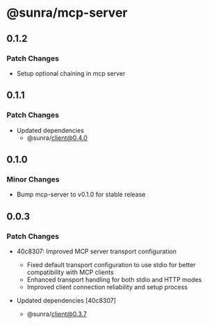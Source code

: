 # @sunra/mcp-server

## 0.1.2

### Patch Changes

- Setup optional chaining in mcp server

## 0.1.1

### Patch Changes

- Updated dependencies
  - @sunra/client@0.4.0

## 0.1.0

### Minor Changes

- Bump mcp-server to v0.1.0 for stable release

## 0.0.3

### Patch Changes

- 40c8307: Improved MCP server transport configuration

  - Fixed default transport configuration to use stdio for better compatibility with MCP clients
  - Enhanced transport handling for both stdio and HTTP modes
  - Improved client connection reliability and setup process

- Updated dependencies [40c8307]
  - @sunra/client@0.3.7
